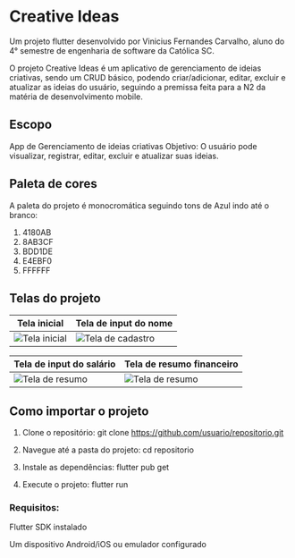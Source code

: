 # Creative Ideas

Um projeto flutter desenvolvido por Vinicius Fernandes Carvalho, aluno do 4° semestre de engenharia de software da Católica SC.

O projeto Creative Ideas é um aplicativo de gerenciamento de ideias criativas, sendo um CRUD básico, podendo criar/adicionar, editar, excluir e atualizar as ideias do usuário, seguindo a premissa feita para a N2 da matéria de desenvolvimento mobile.

## Escopo
App de Gerenciamento de ideias criativas
Objetivo: O usuário pode visualizar, registrar, editar, excluir e atualizar suas ideias.


## Paleta de cores
A paleta do projeto é monocromática seguindo tons de Azul indo até o branco:
1. 4180AB
2. 8AB3CF
3. BDD1DE
4. E4EBF0
5. FFFFFF

## Telas do projeto

| Tela inicial | Tela de input do nome |
|--------------|-----------------------|
| ![Tela inicial](screenshot/) | ![Tela de cadastro](screenshot/) |

| Tela de input do salário | Tela de resumo financeiro |
|--------------------------|----------------------------|
| ![Tela de resumo](screenshot/) | ![Tela de resumo](screenshot/) |


## Como importar o projeto

1. Clone o repositório:
   git clone https://github.com/usuario/repositorio.git

2. Navegue até a pasta do projeto:
   cd repositorio

3. Instale as dependências:
   flutter pub get

4. Execute o projeto:
   flutter run

### Requisitos:
Flutter SDK instalado

Um dispositivo Android/iOS ou emulador configurado
